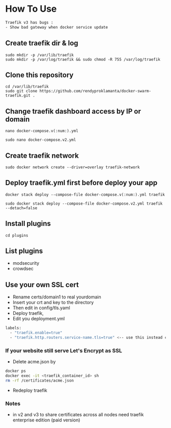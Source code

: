 # How To Use

```sh
Traefik v3 has bugs :
- Show bad gateway when docker service update
```

## Create traefik dir & log

```shell
sudo mkdir -p /var/lib/traefik
sudo mkdir -p /var/log/traefik && sudo chmod -R 755 /var/log/traefik
```

## Clone this repository

```shell
cd /var/lib/traefik
sudo git clone https://github.com/rendyproklamanta/docker-swarm-traefik.git .
```

## Change traefik dashboard access by IP or domain

```shell
nano docker-compose.v(:num:).yml
```

```shell
sudo nano docker-compose.v2.yml
```

## Create traefik network

```shell
sudo docker network create --driver=overlay traefik-network
```

## Deploy traefik.yml first before deploy your app

```shell
docker stack deploy --compose-file docker-compose.v(:num:).yml traefik
```

```shell
sudo docker stack deploy --compose-file docker-compose.v2.yml traefik --detach=false
```

## Install plugins

```shell
cd plugins
```

## List plugins

- modsecurity
- crowdsec

## Use your own SSL cert

- Rename certs/domain1 to real yourdomain
- Insert your crt and key to the directory
- Then edit in config/tls.yaml
- Deploy traefik, 
- Edit you deployment.yml

```sh
labels:
  - "traefik.enable=true"
  - "traefik.http.routers.service-name.tls=true" <-- use this instead certresolver or remove certresolver
```
### If your website still serve Let's Encrypt as SSL

- Delete acme.json by 

```sh
docker ps
docker exec -it <traefik_container_id> sh
rm -rf /certificates/acme.json
```

- Redeploy traefik


### Notes

- in v2 and v3 to share certificates across all nodes need traefik enterprise edition (paid version)




